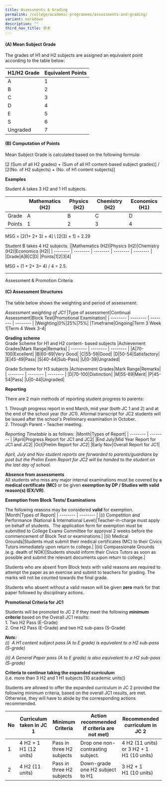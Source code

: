```yaml
---
title: Assessments & Grading
permalink: /college/academic-programmes/assessments-and-grading/
variant: markdown
description: ""
third_nav_title: 学术
---
```

#### **(A) Mean Subject Grade**

The grades of H1 and H2 subjects are assigned an equivalent point according to the table below:


|H1/H2 Grade|Equivalent Points|
| -------- | -------- |
|A|1|
|B|2|
|C|3|
|D|4|
|E|5|
|S|6|
|Ungraded|7|

#### **(B) Computation of Points**

Mean Subject Grade&nbsp;is calculated based on the following formula:

[2 (Sum of all H2 grades) + (Sum of all H1 content-based subject grades)]  / [2(No. of H2 subjects) + (No. of H1 content subjects)]

**Examples**

Student A takes 3 H2 and 1 H1 subjects.


||Mathematics (H2)|Physics (H2)|Chemistry (H2)|Economics (H1)| 
| -------- | -------- | -------- | -------- | -------- |
|Grade|A|B|C|D|
|Points|1|2|3|4|

MSG =&nbsp;[2(1+ 2+ 3) + 4]&nbsp;\ [2(3) + 1] = 2.29  

Student B takes 4 H2 subjects.
||Mathematics (H2)|Physics (H2)|Chemistry (H2)|Economics (H2)| 
| -------- | -------- | -------- | -------- | -------- |
|Grade|A|B|C|D|
|Points|1|2|3|4|

MSG = (1 + 2+ 3+ 4) / 4 = 2.5.

---

Assessment &amp; Promotion Criteria

#### **(C) Assessment Structures**

The table below shows the weighting and period of assessment:

_Assessment weighting of JC1_
|Type of assessment|Continual Assessment|Block Test|Promotional Examination|
| -------- | -------- | -------- | -------- |
|Weighting|0%|25%|75%|
|Timeframe|Ongoing|Term 3 Week 1|Term 4 Week 3-4|

**Grading scheme**  
Grade Scheme for H1 and H2 content- based subjects
|Achievement Grades|Mark Range|Remarks|
| -------- | -------- | -------- |
|A|70-100|Excellent|
|B|60-69|Very Good|
|C|55-59|Good|
|D|50-54|Satisfactory|
|E|45-49|Pass|
|S|40-44|Sub-Pass|
|U|0-39|Ungraded|

Grade Scheme for H3 subjects
|Achievement Grades|Mark Range|Remarks|
| -------- | -------- | -------- |
|D|70-100|Distinction|
|M|55-69|Merit|
|P|45-54|Pass|
|U|0-44|Ungraded|

**Reporting**

There are 2 main methods of reporting student progress to parents:

1\.  Through progress report in end March, mid year (both JC 1 and 2) and at the end of the school year (for JC1). Aformal transcript for JC2 students will be issued after the school's Preliminary examination in October. <br>
2\.  Through Parent - Teacher meeting.

_Reporting Timetable_&nbsp;is as follows:
|Month|Types of Report|
| -------- | -------- |
|April|Progress Report for JC1 and JC2|
|End July|Mid Year Report for JC1 and JC2|
|Oct|Prelim Report for JC2|
|Early Nov|Overall Report for JC1|

_April, July and Nov student reports are forwarded to parents/guardians by post but the Prelim Exam Report for JC2 will be handed to the student on the last day of school._

**Absence from assessments**  
All students who miss any major internal examinations must be covered by&nbsp;**a medical certificate (MC)**&nbsp;or be given&nbsp;**exemption by DP / Studies with valid reason(s) (EX/VR)**.

**Exemption from Block Tests/ Examinations**

The following reasons may be considered&nbsp;**valid**&nbsp;for exemption.
|Month|Types of Report|
| -------- | -------- |
|(i) Competition and Performance (National &amp; International Level)|Teacher-in-charge must apply on behalf of students.&nbsp; The application form for exemption must be submitted to College Exams Committee for approval&nbsp;2 weeks&nbsp;before the commencement of Block Test or examinations.|
|(ii) Medical Grounds|Students must submit their medical certificates (MC) to their Civics Tutors immediately upon return to college.|
|(iii) Compassionate Grounds (e.g. death of NOK)|Students should inform their Civics Tutors as soon as possible and submit the relevant documents upon return to college.|

Students who are absent from Block tests with valid reasons&nbsp;are required to attempt the paper as an exercise&nbsp;and submit to teachers for grading. The marks will not be counted towards the final grade.

Students who absent without a valid reason will be given&nbsp;**zero**&nbsp;mark for that paper followed by disciplinary actions.

**Promotional Criteria for JC1**

Students will be promoted to JC 2 if they meet the following&nbsp;_**minimum criteria**_&nbsp;based on the Overall JC1 results: <br>
1\. Two H2 Pass (E-Grade) <br>
2\. One H2 Pass (E-Grade) and two H2 sub-pass (S-Grade)

_**Note:**_  
_(i)&nbsp; A H1 content subject pass (A to E grade) is equivalent to a H2 sub-pass (S-grade)_

_(ii) A General Paper pass (A to E grade) is also equivalent to a H2 sub-pass (S-grade)_

**Criteria to continue taking the expanded curriculum**&nbsp;  
(i.e. more than 3 H2 and 1 H1 subjects \[10 academic units\])

Students are allowed to offer the expanded curriculum in JC 2 provided the following minimum criteria, based on the overall JC1 results, are met. Otherwise, they will have to abide by the corresponding actions recommended.

|No|Curriculum taken in JC 1|Minimum Criteria|Action recommended if criteria are not met)|Recommended curriculum in JC 2| 
| -------- | -------- | -------- | -------- | -------- |
|1|4 H2 + 1 H1 (12 units)|Pass in three H2 subjects|Drop one non-contrasting subject.|4 H2 (11 units) or 3 H2 + 1 H1&nbsp;(10 units)|
|2|4 H2&nbsp;(11 units)|Pass in three H2 subjects|Down-grade one H2 subject to H1|3 H2 + 1 H1&nbsp;(10 units)|